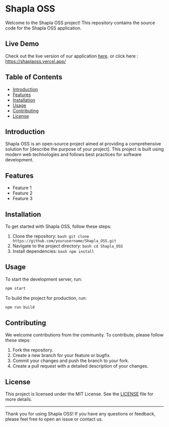 # Shapla OSS

Welcome to the Shapla OSS project! This repository contains the source code for the Shapla OSS application.

## Live Demo

Check out the live version of our application [here](https://shaplaoss.vercel.app/).
or click here : https://shaplaoss.vercel.app/

## Table of Contents

- [Introduction](#introduction)
- [Features](#features)
- [Installation](#installation)
- [Usage](#usage)
- [Contributing](#contributing)
- [License](#license)

## Introduction

Shapla OSS is an open-source project aimed at providing a comprehensive solution for [describe the purpose of your project]. This project is built using modern web technologies and follows best practices for software development.

## Features

- Feature 1
- Feature 2
- Feature 3

## Installation

To get started with Shapla OSS, follow these steps:

1. Clone the repository:
        ```bash
        git clone https://github.com/yourusername/Shapla_OSS.git
        ```
2. Navigate to the project directory:
        ```bash
        cd Shapla_OSS
        ```
3. Install dependencies:
        ```bash
        npm install
        ```

## Usage

To start the development server, run:
```bash
npm start
```

To build the project for production, run:
```bash
npm run build
```

## Contributing

We welcome contributions from the community. To contribute, please follow these steps:

1. Fork the repository.
2. Create a new branch for your feature or bugfix.
3. Commit your changes and push the branch to your fork.
4. Create a pull request with a detailed description of your changes.

## License

This project is licensed under the MIT License. See the [LICENSE](LICENSE) file for more details.

---

Thank you for using Shapla OSS! If you have any questions or feedback, please feel free to open an issue or contact us.